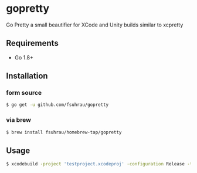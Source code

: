 # gopretty
Go Pretty a small beautifier for XCode and Unity builds similar to xcpretty

## Requirements
- Go 1.8+

## Installation
### form source
``` bash
$ go get -u github.com/fsuhrau/gopretty
```

### via brew
``` bash
$ brew install fsuhrau/homebrew-tap/gopretty
```

## Usage
``` bash
$ xcodebuild -project 'testproject.xcodeproj' -configuration Release -target "test" | gopretty
```
